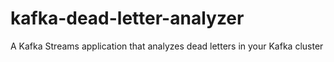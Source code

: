 # kafka-dead-letter-analyzer
A Kafka Streams application that analyzes dead letters in your Kafka cluster
